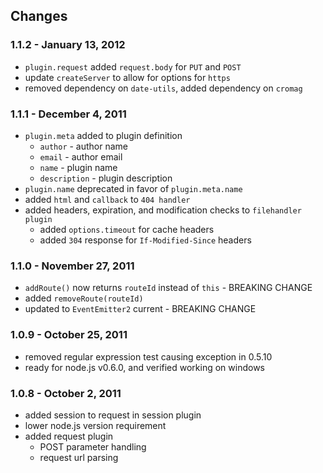 ## Changes

### 1.1.2 - January 13, 2012

* `plugin.request` added `request.body` for `PUT` and `POST`
* update `createServer` to allow for options for `https`
* removed dependency on `date-utils`, added dependency on `cromag`

### 1.1.1 - December 4, 2011

* `plugin.meta` added to plugin definition
  * `author` - author name
  * `email` - author email
  * `name` - plugin name
  * `description` - plugin description
* `plugin.name` deprecated in favor of `plugin.meta.name`
* added `html` and `callback` to `404 handler`
* added headers, expiration, and modification checks to `filehandler plugin`
  * added `options.timeout` for cache headers
  * added `304` response for `If-Modified-Since` headers

### 1.1.0 - November 27, 2011

* `addRoute()` now returns `routeId` instead of `this` - BREAKING CHANGE
* added `removeRoute(routeId)` 
* updated to `EventEmitter2` current - BREAKING CHANGE

### 1.0.9 - October 25, 2011

* removed regular expression test causing exception in 0.5.10
* ready for node.js v0.6.0, and verified working on windows

### 1.0.8 - October 2, 2011

* added session to request in session plugin
* lower node.js version requirement
* added request plugin
  * POST parameter handling
  * request url parsing
